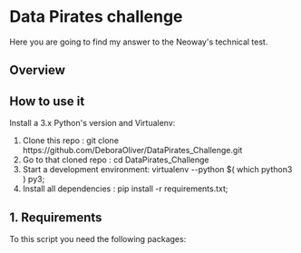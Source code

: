 # Data Pirates challenge

Here you are going to find my answer to the Neoway's technical test.


## Overview


## How to use it

Install a 3.x Python's version and Virtualenv:
<ol>
<li>Clone this repo : git clone https://github.com/DeboraOliver/DataPirates_Challenge.git</li>
<li>Go to that cloned repo : cd DataPirates_Challenge</li>
<li>Start a development environment: virtualenv --python $( which python3 ) py3;</li>
<li>Install all dependencies : pip install -r requirements.txt;</li>
</ol>

## 1. Requirements



To this script you need the following packages:

```

```

